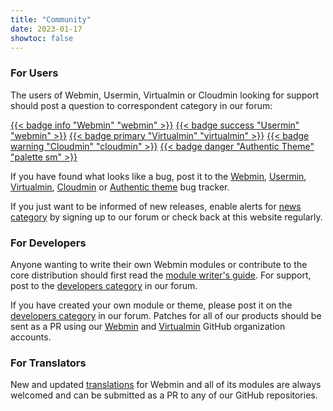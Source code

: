 ```yaml
---
title: "Community"
date: 2023-01-17
showtoc: false
---
```

### For Users

The users of Webmin, Usermin, Virtualmin or Cloudmin looking for support should post a question to correspondent category in our forum:

  [{{< badge info "Webmin" "webmin" >}}](https://forum.virtualmin.com/c/webmin/12)
  [{{< badge success "Usermin" "webmin" >}}](https://forum.virtualmin.com/c/usermin/10)
  [{{< badge primary "Virtualmin" "virtualmin" >}}](https://forum.virtualmin.com/c/virtualmin/11)
  [{{< badge warning "Cloudmin" "cloudmin" >}}](https://forum.virtualmin.com/c/cloudmin/7)
  [{{< badge danger "Authentic Theme" "palette sm" >}}](https://forum.virtualmin.com/c/authentic-theme/19)

If you have found what looks like a bug, post it to the [Webmin](https://github.com/webmin/webmin/issues), [Usermin](https://github.com/webmin/usermin/issues), [Virtualmin](https://github.com/virtualmin/virtualmin-gpl/issues), [Cloudmin](https://github.com/virtualmin/cloudmin-gpl/issues) or [Authentic theme](https://github.com/webmin/authentic-theme/issues) bug tracker.

If you just want to be informed of new releases, enable alerts for [news category](https://forum.virtualmin.com/c/news/5) by signing up to our forum or check back at this website regularly.

### For Developers

Anyone wanting to write their own Webmin modules or contribute to the core distribution should first read the [module writer's guide](http://doxfer.webmin.com/Webmin/Module_Development). For support, post to the [developers category](https://forum.virtualmin.com/c/developers/16) in our forum.

If you have created your own module or theme, please post it on the [developers category](https://forum.virtualmin.com/c/developers/16) in our forum. Patches for all of our products should be sent as a PR using our [Webmin](https://github.com/webmin) and [Virtualmin](https://github.com/virtualmin) GitHub organization accounts.

### For Translators

New and updated [translations](/about/#supported-languages) for Webmin and all of its modules are always welcomed and can be submitted as a PR to any of our GitHub repositories. 
